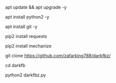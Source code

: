 apt update && apt upgrade -y

apt install python2 -y

apt install git -y

pip2 install requests

pip2 install mechanize

git clone https://github.com/zafarking788/darkfbz/


cd darkfb

python2 darkfbz.py
